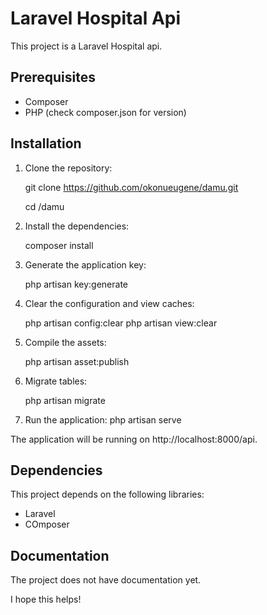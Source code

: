 # Laravel Hospital Api

This project is a Laravel Hospital api.

## Prerequisites

-   Composer
-   PHP (check composer.json for version)

## Installation

1. Clone the repository:

    git clone https://github.com/okonueugene/damu.git

    cd /damu

2. Install the dependencies:

    composer install

3. Generate the application key:

    php artisan key:generate

4. Clear the configuration and view caches:

    php artisan config:clear
    php artisan view:clear

5. Compile the assets:

    php artisan asset:publish

6. Migrate tables:

    php artisan migrate

7. Run the application:
   php artisan serve

The application will be running on http://localhost:8000/api.

## Dependencies

This project depends on the following libraries:

-   Laravel
-   COmposer

## Documentation

The project does not have documentation yet.

I hope this helps!
